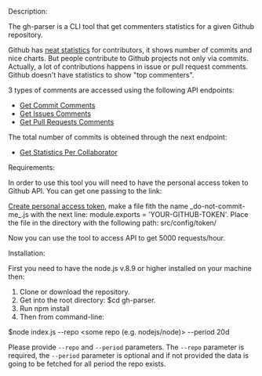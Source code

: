 Description:

The gh-parser is a CLI tool that get commenters statistics for a given Github repository.

Github has [neat statistics](https://github.com/facebook/react/graphs/contributors) for contributors, it shows number of commits and nice charts. But people contribute to Github projects not only via commits. Actually, a lot of contributions happens in issue or pull request comments. Github doesn't have statistics to show "top commenters".

3 types of comments are accessed using the following API endpoints:

- [Get Commit Comments](https://developer.github.com/v3/repos/comments/#list-commit-comments-for-a-repository)
- [Get Issues Comments](https://developer.github.com/v3/issues/comments/#list-comments-in-a-repository)
- [Get Pull Requests Comments](https://developer.github.com/v3/pulls/comments/#list-comments-in-a-repository)

The total number of commits is obteined through the next endpoint:

- [Get Statistics Per Collaborator](https://developer.github.com/v3/repos/statistics/#get-contributors-list-with-additions-deletions-and-commit-counts)

Requirements:

In order to use this tool you will need to have the personal access token to Github API. You can get one passing to the link:

[Create personal access token](https://help.github.com/articles/creating-a-personal-access-token-for-the-command-line/), make a file fith the name \_do-not-commit-me_.js with the next line: module.exports = 'YOUR-GITHUB-TOKEN'. Place the file in the directory with the following path: src/config/token/

Now you can use the tool to access API to get 5000 requests/hour.

Installation:

First you need to have the node.js v.8.9 or higher installed on your machine then:

1. Clone or download the repository.
2. Get into the root directory: $cd gh-parser.
3. Run npm install
4. Then from command-line:

$node index.js --repo <some repo (e.g. nodejs/node)> --period 20d

Please provide `--repo` and `--period` parameters. The `--repo` parameter is required, the `--period` parameter is optional and if not provided the data is going to be fetched for all period the repo exists.
